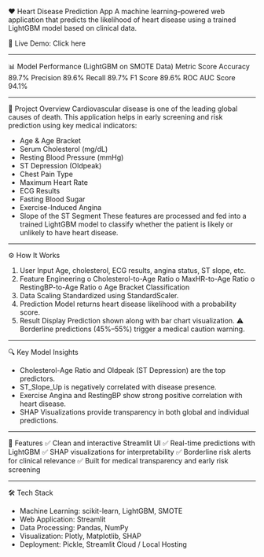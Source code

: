 ❤️ Heart Disease Prediction App
A machine learning–powered web application that predicts the likelihood of heart disease using a trained LightGBM model based on clinical data.


🔗 Live Demo: Click here
________________________________________
📊 Model Performance (LightGBM on SMOTE Data)
Metric	Score
Accuracy	89.7%
Precision	89.6%
Recall	89.7%
F1 Score	89.6%
ROC AUC Score	94.1%
________________________________________
📌 Project Overview
Cardiovascular disease is one of the leading global causes of death. This application helps in early screening and risk prediction using key medical indicators:
-	Age & Age Bracket
-	Serum Cholesterol (mg/dL)
- Resting Blood Pressure (mmHg)
-	ST Depression (Oldpeak)
- Chest Pain Type
-	Maximum Heart Rate
-	ECG Results
-	Fasting Blood Sugar
-	Exercise-Induced Angina
-	Slope of the ST Segment
These features are processed and fed into a trained LightGBM model to classify whether the patient is likely or unlikely to have heart disease.
________________________________________
⚙️ How It Works
1.	User Input
Age, cholesterol, ECG results, angina status, ST slope, etc.
2.	Feature Engineering
o	Cholesterol-to-Age Ratio
o	MaxHR-to-Age Ratio
o	RestingBP-to-Age Ratio
o	Age Bracket Classification
3.	Data Scaling
Standardized using StandardScaler.
4.	Prediction
Model returns heart disease likelihood with a probability score.
5.	Result Display
Prediction shown along with bar chart visualization.
⚠️ Borderline predictions (45%–55%) trigger a medical caution warning.
________________________________________
🔍 Key Model Insights
-	Cholesterol-Age Ratio and Oldpeak (ST Depression) are the top predictors.
-	ST_Slope_Up is negatively correlated with disease presence.
-	Exercise Angina and RestingBP show strong positive correlation with heart disease.
-	SHAP Visualizations provide transparency in both global and individual predictions.
________________________________________
🚀 Features
✅ Clean and interactive Streamlit UI
✅ Real-time predictions with LightGBM
✅ SHAP visualizations for interpretability
✅ Borderline risk alerts for clinical relevance
✅ Built for medical transparency and early risk screening
________________________________________
🛠️ Tech Stack
-	Machine Learning: scikit-learn, LightGBM, SMOTE
-	Web Application: Streamlit
-	Data Processing: Pandas, NumPy
-	Visualization: Plotly, Matplotlib, SHAP
-	Deployment: Pickle, Streamlit Cloud / Local Hosting

